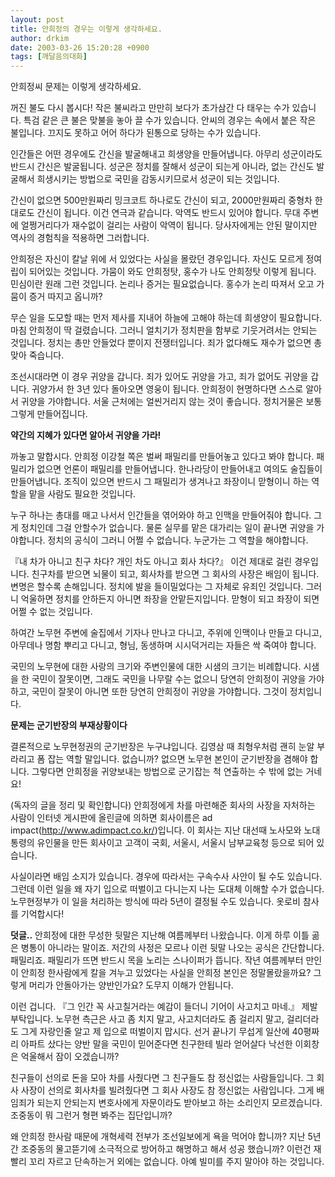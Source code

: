 ```yaml
---
layout: post
title: 안희정의 경우는 이렇게 생각하세요.
author: drkim
date: 2003-03-26 15:20:28 +0900
tags: [깨달음의대화]
---
```

안희정씨 문제는 이렇게 생각하세요. 

꺼진 불도 다시 봅시다! 작은 불씨라고 만만히 보다가 초가삼간 다 태우는 수가 있습니다. 특검 같은 큰 불은 맞불을 놓아 끌 수가 있습니다. 안씨의 경우는 속에서 붙은 작은 불입니다. 끄지도 못하고 어어 하다가 된통으로 당하는 수가 있습니다. 

인간들은 어떤 경우에도 간신을 발굴해내고 희생양을 만들어냅니다. 아무리 성군이라도 반드시 간신은 발굴됩니다. 성군은 정치를 잘해서 성군이 되는게 아니라, 없는 간신도 발굴해서 희생시키는 방법으로 국민을 감동시키므로서 성군이 되는 것입니다. 

간신이 없으면 500만원짜리 밍크코트 하나로도 간신이 되고, 2000만원짜리 중형차 한대로도 간신이 됩니다. 이건 연극과 같습니다. 악역도 반드시 있어야 합니다. 무대 주변에 얼쩡거리다가 재수없이 걸리는 사람이 악역이 됩니다. 당사자에게는 안된 말이지만 역사의 경험칙을 적용하면 그러합니다. 

안희정은 자신이 칼날 위에 서 있었다는 사실을 몰랐던 경우입니다. 자신도 모르게 정여립이 되어있는 것입니다. 가뭄이 와도 안희정탓, 홍수가 나도 안희정탓 이렇게 됩니다. 민심이란 원래 그런 것입니다. 논리나 증거는 필요없습니다. 홍수가 논리 따져서 오고 가뭄이 증거 따지고 옵니까? 

무슨 일을 도모할 때는 먼저 제사를 지내어 하늘에 고해야 하는데 희생양이 필요합니다. 마침 안희정이 딱 걸렸습니다. 그러니 얼치기가 정치판을 함부로 기웃거려서는 안되는 것입니다. 정치는 총만 안들었다 뿐이지 전쟁터입니다. 죄가 없다해도 재수가 없으면 총맞아 죽습니다. 

조선시대라면 이 경우 귀양을 갑니다. 죄가 있어도 귀양을 가고, 죄가 없어도 귀양을 갑니다. 귀양가서 한 3년 있다 돌아오면 영웅이 됩니다. 안희정이 현명하다면 스스로 알아서 귀양을 가야합니다. 서울 근처에는 얼씬거리지 않는 것이 좋습니다. 정치거물은 보통 그렇게 만들어집니다. 

**약간의 지혜가 있다면 알아서 귀양을 가라!**

까놓고 말합시다. 안희정 이강철 쪽은 벌써 패밀리를 만들어놓고 있다고 봐야 합니다. 패밀리가 없으면 언론이 패밀리를 만들어냅니다. 한나라당이 만들어내고 여의도 술집들이 만들어냅니다. 조직이 있으면 반드시 그 패밀리가 생겨나고 좌장이니 맏형이니 하는 역할을 맡을 사람도 필요한 것입니다. 

누구 하나는 총대를 매고 나서서 인간들을 엮어와야 하고 인맥을 만들어줘야 합니다. 그게 정치인데 그걸 안할수가 없습니다. 물론 실무를 맡은 대가리는 일이 끝나면 귀양을 가야합니다. 정치의 공식이 그러니 어쩔 수 없습니다. 누군가는 그 역할을 해야합니다. 

『내 차가 아니고 친구 차다? 개인 차도 아니고 회사 차다?』 이건 제대로 걸린 경우입니다. 친구차를 받으면 뇌물이 되고, 회사차를 받으면 그 회사의 사장은 배임이 됩니다. 변명은 할수록 손해입니다. 정치에 발을 들이밀었다는 그 자체로 유죄인 것입니다. 그러니 억울하면 정치를 안하든지 아니면 좌장을 안맡든지입니다. 맏형이 되고 좌장이 되면 어쩔 수 없는 것입니다. 

하여간 노무현 주변에 술집에서 기자나 만나고 다니고, 주위에 인맥이나 만들고 다니고, 아무데나 명함 뿌리고 다니고, 형님, 동생하며 시시덕거리는 자들은 싹 죽여야 합니다. 

국민의 노무현에 대한 사랑의 크기와 주변인물에 대한 시샘의 크기는 비례합니다. 시샘을 한 국민이 잘못이면, 그래도 국민을 나무랄 수는 없으니 당연히 안희정이 귀양을 가야하고, 국민이 잘못이 아니면 또한 당연히 안희정이 귀양을 가야합니다. 그것이 정치입니다. 

**문제는 군기반장의 부재상황이다**

결론적으로 노무현정권의 군기반장은 누구냐입니다. 김영삼 때 최형우처럼 괜히 눈알 부라리고 폼 잡는 역할 말입니다. 없습니까? 없으면 노무현 본인이 군기반장을 겸해야 합니다. 그렇다면 안희정을 귀양보내는 방법으로 군기잡는 척 연출하는 수 밖에 없는 거네요! 

(독자의 글을 정리 및 확인합니다) 안희정에게 차를 마련해준 회사의 사장을 자처하는 사람이 인터넷 게시판에 올린글에 의하면 회사이름은 ad impact(http://www.adimpact.co.kr/)입니다. 이 회사는 지난 대선때 노사모와 노대통령의 유인물을 만든 회사이고 고객이 국회, 서울시, 서울시 남부교육청 등으로 되어 있습니다. 

사실이라면 배임 소지가 있습니다. 경우에 따라서는 구속수사 사안이 될 수도 있습니다. 그런데 이런 일을 왜 자기 입으로 떠벌이고 다니는지 나는 도대체 이해할 수가 없습니다. 노무현정부가 이 일을 처리하는 방식에 따라 5년이 결정될 수도 있습니다. 옷로비 참사를 기억합시다! 

**덧글..** 안희정에 대한 무성한 뒷말은 지난해 여름께부터 나왔습니다. 이게 하루 이틀 곪은 병통이 아니라는 말이죠. 저간의 사정은 모르나 이런 뒷말 나오는 공식은 간단합니다. 패밀리죠. 패밀리가 뜨면 반드시 목을 노리는 스나이퍼가 뜹니다. 작년 여름께부터 만인이 안희정 한사람에게 칼을 겨누고 있었다는 사실을 안희정 본인은 정말몰랐을까요? 그렇게 머리가 안돌아가는 양반인가요? 도무지 이해가 안됩니다. 

이런 겁니다. 『그 인간 꼭 사고칠거라는 예감이 들더니 기어이 사고치고 마네.』 제발 부탁입니다. 노무현 측근은 사고 좀 치지 말고, 사고치더라도 좀 걸리지 말고, 걸리더라도 그게 자랑인줄 알고 제 입으로 떠벌이지 맙시다. 선거 끝나기 무섭게 일산에 40평짜리 아파트 샀다는 양반 말을 국민이 믿어준다면 친구한테 빌라 얻어살다 낙선한 이회창은 억울해서 잠이 오겠습니까? 

친구들이 선의로 돈을 모아 차를 사줬다면 그 친구들도 참 정신없는 사람들입니다. 그 회사 사장이 선의로 회사차를 빌려줬다면 그 회사 사장도 참 정신없는 사람입니다. 그게 배임죄가 되는지 안되는지 변호사에게 자문이라도 받아보고 하는 소리인지 모르겠습니다. 조중동이 뭐 그런거 형편 봐주는 집단입니까? 

왜 안희정 한사람 때문에 개혁세력 전부가 조선일보에게 욕을 먹어야 합니까? 지난 5년간 조중동의 물고뜯기에 소극적으로 방어하고 해명하고 해서 성공 했습니까? 이런건 재빨리 꼬리 자르고 단속하는거 외에는 없습니다. 아예 빌미를 주지 말아야 하는 것입니다.